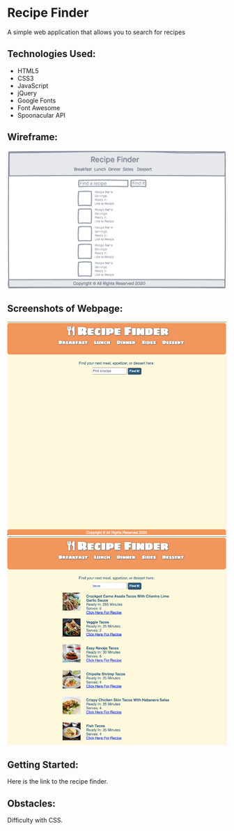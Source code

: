 # Recipe Finder

A simple web application that allows you to search for recipes

## Technologies Used:
- HTML5
- CSS3
- JavaScript
- jQuery
- Google Fonts
- Font Awesome
- Spoonacular API

## Wireframe:
![wireframe](./RecipeFinderWireframe.png)

## Screenshots of Webpage:
![wireframe](./screenshot.png)
![wireframe](./search.png)

## Getting Started:
Here is the link to the recipe finder.


## Obstacles:
Difficulty with CSS. 